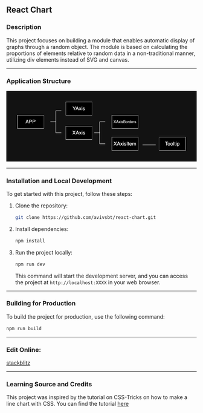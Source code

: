 ## React Chart

### Description

This project focuses on building a module that enables automatic display of graphs through a random object. The module is based on calculating the proportions of elements relative to random data in a non-traditional manner, utilizing div elements instead of SVG and canvas.

---

### Application Structure

![](public/chart.drawio.png)

---

### Installation and Local Development

To get started with this project, follow these steps:

1. Clone the repository:

    ```bash
    git clone https://github.com/avivsbt/react-chart.git
    ```

2. Install dependencies:

    ```bash
    npm install
    ```

3. Run the project locally:

    ```bash
    npm run dev
    ```

   This command will start the development server, and you can access the project at `http://localhost:XXXX` in your web browser.

---

### Building for Production

To build the project for production, use the following command:

```bash
npm run build
```

---

### Edit Online:
[stackblitz](https://stackblitz.com/~/github.com/avivsbt/react-chart)

---

### Learning Source and Credits
This project was inspired by the tutorial on CSS-Tricks on how to make a line chart with CSS. You can find the tutorial [here](https://css-tricks.com/how-to-make-a-line-chart-with-css/)
